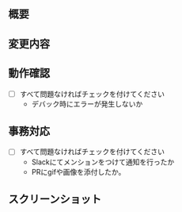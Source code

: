 ## 概要

<!-- issueがあれば以下に記載する -->
<!-- close #xxx -->

## 変更内容
<!-- - このプルリクで何をしたのか？ -->


## 動作確認
<!-- 動作確認 -->
- [ ] すべて問題なければチェックを付けてください
  - デバック時にエラーが発生しないか

## 事務対応

- [ ] すべて問題なければチェックを付けてください
  - Slackにてメンションをつけて通知を行ったか
  - PRにgifや画像を添付したか。

## スクリーンショット

<!-- 画面で見せれるものであれば必ずスクリーンショットを添付する -->